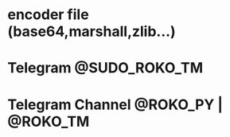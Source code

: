 # encoder file (base64,marshall,zlib...)

# Telegram @SUDO_ROKO_TM

# Telegram Channel @ROKO_PY | @ROKO_TM

